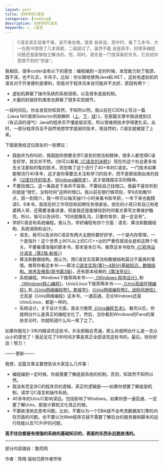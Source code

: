 ```yaml
---
layout: post
title: 怎样学好C语言
categories: [reading]
description: 怎样学好C语言
keywords: c, c语言
---
```


> C语言其实说难不难，说不难也难。就拿 我来说，高中时，看了几本书，大一在图书馆借了几本真题，二级就过了。虽然不能 说是高手，但很多编程问题还是能够独立解决的。但，同时，语言是一门很深奥的东东，它会给你意想不到的“惊喜”。

我相信，很多coder会有以下的感觉：编程编到一定的时候，发现能力到了瓶颈，既不深，也不扎实，半吊子。比如：你长期地使用Java和.NET ，这些有虚拟机的语言对于开发便利是便利，但是对于程序员来说可能并不太好，原因有两个：

* 虚拟机屏蔽了操作系统的系统调用，以及很多底层机制。
* 大量的封装好的类库也屏蔽了很多实现细节。

一段时间后，你会发现你知其然，不知所以然。我以前在CSDN上写过一篇《Java NIO类库Selector机制解析（[上](http://blog.csdn.net/haoel/archive/2008/03/27/2224055.aspx)，[下](http://blog.csdn.net/haoel/archive/2008/03/27/2224069.aspx)，[续](http://blog.csdn.net/haoel/archive/2008/05/04/2379586.aspx)）》，在那篇文章中我说提到过（有讥讽的语气）Java的程序员不懂底层实现，所以很难把技术学得更扎实。此时，一部分程序员会不自然地想学学底层的技术，很自然的，C语言就被提了上来。

下面是我给这位朋友的一些建议：

* 鼓励并为你叫好。我鼓励你想要去学C语言的想法和精神，很多人都觉得C语言好学，其实并不然。（你可以看看[《C语言的迷题》](http://yanda.net.cn/index.php/articles/174)）现在的这个社会更多地去关注那些时髦的技术，而忽略了这个流行了40+年的C语言。一门技术如果能够流行40多年，这才是你需要去关注和学习的技术，而不是那些刚出来的技术（[过度炒作的技术](http://coolshell.cn/articles/3609.html)，[Windows编程史](http://coolshell.cn/articles/3008.html)）。这才是踏踏实实的精神。
* 不要找借口。这一条路走下来并不容易，不要给自己找借口。我最不喜欢听到的就是“很忙，没有时间”这样的借口。我以前在银行做项目，早9点到晚10点，周一到周六，我一样可以每天抽1个小时来看书和专研，一年下来也能精读5、6本书。我现在的工作项目和招聘任务很紧张，刚生的小孩只有自己和老婆两人带，还需要准备讲课，但是我还是能够找到时间看文章写文章维护酷壳。所以，我可以告诉你，“时间就像乳沟，只要你肯挤，就一定会有”。
* 学好C语言和系统编程。我认为，学好编程有四个方面：语言、算法和数据结构、系统调用和设计。
    * 语言。我可以告诉你C语言有两大主题你要好好学，一个是内存管理，一个是指针！这个世界上90%以上的C/C++出的严重性错误全是和这两个有关。不要看谭浩强的那本书，那本是本烂书。推荐这本书给你[《C程序设计语言（第2版·新版）](http://product.china-pub.com/14975&ref=browse)》
    * 算法和数据结构。我认为，用C语言实现算法和数据结构莫过于最爽的事情。推荐你看这本书——算法:[C语言实现(第1～4部分)基础知识、数据结构、排序及搜索(原书第3版)](http://product.china-pub.com/192975&ref=browse)，还有那本经典的[《算法导论》](http://product.china-pub.com/31701)
    * 系统编程。Windows下推荐两本书——[《Windows 程序设计》](http://product.china-pub.com/52880)和[《Windows核心编程》](http://product.china-pub.com/209058)，Unix/Linux下推荐两本书——[《Unix高级环境编程》](http://product.china-pub.com/30181)和[《Unix网络编程卷1，套接字》](http://product.china-pub.com/196770)、[《Unix网络编程卷2，进程间通信》](http://product.china-pub.com/196859)尤其是《Unix网络编程》这本书，一通百通，无论Windows还是Unix/Linux，都是一样的。
    * 系统设计。关于设计方面，我全力推荐[《Unix编程艺术》](http://product.china-pub.com/197413)，看完以后，你就明白什么是真正的编程文化了。然后，当你看到Windows的Fans的某些言论时，你就知道什么叫一笑了之了。

如果你能在2-3年内精读完这些书，并全部融会贯通，那么你就明白什么是一览众山小的感觉了！我足足花了5年时间才算是真正全部读完这些书的。最后，祝你好运！努力！

——-更新——-

我想，这篇文章主要想告诉大家这么几件事：

* 编程编到一定时候，你就需要了解底层系统的机制，否则，知其然不知所以然。
* 我没有否定非C的程序员的逻辑，真正的逻辑是——如果你想要了解底层机制，请学习C语言和操作系统。
* 40多年的Unix/C影响深远。包括影响了Windows。如果你想一通百通，一定要了解Unix。那是计算机文化真正的根。
* 不要肤浅地去思考问题。比如，不要以为一个DBA就不会考虑数据库引擎的内存页面的问题。也不要以为Web程序员就不需要了解后台的服务器和脚本的运行性能以及TCP/IP的问题。

**高手往往都是有很强的系统的基础知识的，表面的东西永远是肤浅的。**

--- 

部分内容摘自：酷壳网

作者：陈皓 版权归原作者所有

